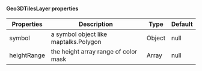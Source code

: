 #### Geo3DTilesLayer properties

| Properties   | Description              | Type    | Default          |
| ------ | ----------------- | ------- | --------------- |
| symbol | a symbol object like maptalks.Polygon | Object | null           |
| heightRange  | the height array range of color mask      | Array  | null             |
